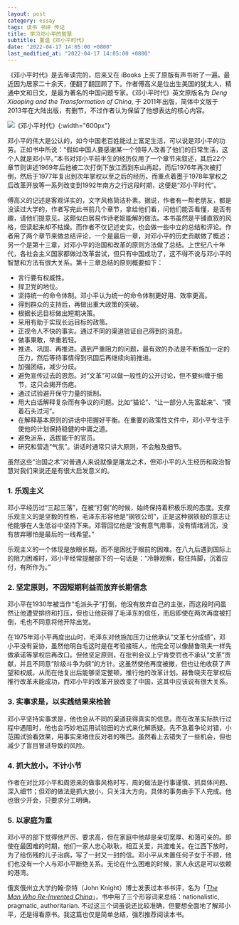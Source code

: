 ```yaml
---
layout: post
category: essay
tags: 读书 书评 传记
title: 学习邓小平的智慧
subtitle: 重温《邓小平时代》
date: "2022-04-17 14:05:00 +0800"
last_modified_at: "2022-04-17 14:05:00 +0800"
---
```


《邓小平时代》是去年读完的，后来又在 iBooks 上买了原版有声书听了一遍。最近因为居家二十余天，便翻了翻回顾了下。作者傅高义是位出生美国的犹太人，精通中文和日文，是最为著名的中国问题专家。《邓小平时代》英文原版名为 *Deng Xiaoping and the Transformation of China*, 于 2011年出版，简体中文版于2013年在大陆出版，有删节，不过作者认为保留了他想表达的核心内容。

![《邓小平时代》]({{site.images_baseurl}}/books/Dengxiaoping-and-the-Transformation-of-China-cn.jpeg?w=600){:width="600px"}

邓小平的伟大是公认的，如今中国老百姓能过上富足生活，可以说是邓小平的功劳。正如书中所说：“假如中国人要感谢某一个领导人改善了他们的日常生活，这个人就是邓小平。”本书对邓小平前半生的经历仅用了一个章节来叙述，其后22个章节则讲述1969年后他被二次打倒下放江西到东山再起，而后1976年再次被打倒，然后于1977年复出到次年掌权以至之后的经历。而重点着墨于1978年掌权之后改革开放等一系列改变到1992年南方之行这段时期，这便是“邓小平时代”。

傅高义的记述是客观详实的，文字风格简洁朴素。据说，作者有一帮老朋友，都是没读过大学的，作者写完此书前几个章节，拿给他们看，问他们能否看懂，是否有趣，请他们提意见。这颇似白居易作诗老妪能解的做法。本书虽然是平铺直叙的风格，但读起来却不枯燥。而作者不仅记述史实，也会做一些中立的总结和评论。作者用了两个章节来做总结评论，一个是最后一章，对邓小平的历史贡献做了概述；另一个是第十三章，对邓小平的治国和改革的原则方法做了总结。上世纪八十年代，各社会主义国家都做过改革尝试，但只有中国成功了，这不得不说与邓小平的智慧和方法有很大关系。第十三章总结的原则概要如下：

- 言行要有权威性。
- 捍卫党的地位。
- 坚持统一的命令体制。邓小平认为统一的命令体制更好用、效率更高。
- 得到群众的支持后，再做出重大政策的突破。
- 根据长远目标做出短期决策。
- 采用有助于实现长远目标的政策。
- 正视令人不快的事实。通过不同的渠道验证自己得到的消息。
- 做事果敢，举重若轻。
- 推进、巩固、再推进。遇到严重阻力的问题，最有效的办法是不断施加一定的压力，然后等待事情得到巩固后再继续向前推进。
- 加强团结，减少分歧。
- 避免宣传过去的恩怨。对“文革”可以做一般性的公开讨论，但不要纠缠于细节，这只会揭开伤疤。
- 通过试验避开保守力量的抵制。
- 用大白话解释复杂而有争议的问题。比如“猫论”、“让一部分人先富起来”、“摸着石头过河”。
- 在解释基本原则的讲话中把握好平衡。在重要的政策性文件中，邓小平专注于使他的计划保持稳健的中庸之道。
- 避免派系，选拔能干的官员。
- 研究和营造“气氛”。讲话时通常只讲大原则，不会触及细节。

虽然这些“治国之术”对普通人来说就像是屠龙之术，但邓小平的人生经历和政治智慧对我们来说还是有很大启发意义的。

### 1. 乐观主义

邓小平经历过“三起三落”，在被“打倒”的时候，始终保持着积极乐观的态度。支撑乐观主义的是坚毅的性格，毛泽东形容他是“钢铁公司”，正是这种钢铁般的意志让他能够在人生低谷中坚持下来。邓蓉回忆他是“没有意气用事，没有情绪消沉，没有放弃哪怕是最后的一线希望。”

乐观主义的一个体现是放眼长期，而不是困扰于眼前的困难。在八九后遇到国际上的阻力困难时，邓小平经常提醒部下的一句话是：“冷静观察，稳住阵脚，沉着应付，有所作为。”

### 2. 坚定原则，不因短期利益而放弃长期信念

邓小平在1930年被当作“毛派头子”打倒，他没有放弃自己的主张，而这段时间虽然让他遭受排挤和打压，但也让他获得了毛泽东的信任，而后即使在两次再度被打倒，毛也不同意将他开除出党。

在1975年邓小平再度出山时，毛泽东对他施加压力让他承认“文革七分成绩”，邓小平没有妥协，虽然他明白毛这时是在考验接班人，他完全可以像赫鲁晓夫一样先做承诺等掌权后再改口。但他坚定原则，在批判会议上宁肯受罚也不承认“文革”贡献，并且不同意“阶级斗争为纲”的方针。这虽然使他再度被撤，但也让他收获了声望和权威，从而在他复出后能够坚定整顿，推行他的改革计划。赫鲁晓夫在掌权后推行改革未能成功，而邓小平的改革开放改变了中国，这其中应该说有很大关系。

### 3. 实事求是，以实践结果来检验

邓小平坚持实事求是，他也会从不同的渠道获得真实的信息。而在改革实际执行过程中遇阻时，他也会巧妙地运用试验田的方式来化解质疑。先不急着争论对错，小范围试验看效果，用事实来堵住反对者的嘴巴。虽然看上去错失了一些机会，但也减少了盲目冒进导致的风险。

### 4. 抓大放小，不计小节

作者在对比邓小平和周恩来的做事风格时写，周的做法是行事谨慎、抓具体问题、深入细节；但邓的做法是抓大放小，只关注大方向，具体的事务由手下人完成。他也很少开会，只要求分工明确。

### 5. 以家庭为重

邓小平的部下觉得他严厉、要求高，但在家庭中他却是亲切宽厚、和蔼可亲的。即使在最困难的时期，他们一家人忠心耿耿，相互关爱，共渡难关。在江西下放时，为了给伤残的儿子治病，写了一封又一封的信。邓小平从未置任何子女于不顾，他们也没有一个人与邓小平断绝关系。无论在什么困难的时候，家人永远是可以依赖的港湾。

俄亥俄州立大学约翰·奈特（John Knight）博士发表过本书书评，名为「[*The Man Who Re-Invented China*](https://origins.osu.edu/review/man-who-re-invented-china)」，书中用了三个形容词来总结：nationalistic, pragmatic, authoritarian. 不过这三个词虽说还比较准确，但要想全面地了解邓小平，还是得看原书。我这篇也仅是简单总结，强烈推荐阅读本书。
